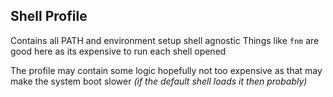 ## Shell Profile
Contains all PATH and environment setup shell agnostic
Things like `fnm` are good here as its expensive to run each shell opened

The profile may contain some logic hopefully not too expensive as that may make the system boot slower *(if the default shell loads it then probably)*

